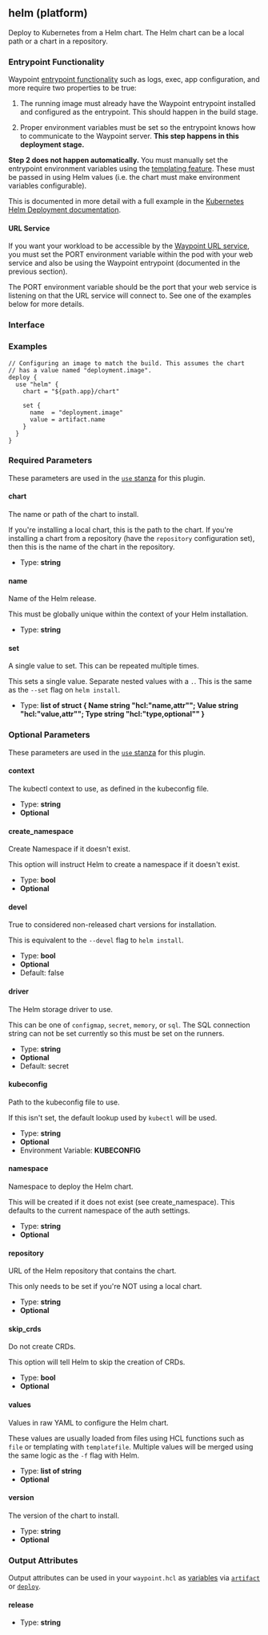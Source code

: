 ## helm (platform)

Deploy to Kubernetes from a Helm chart. The Helm chart can be a local path
or a chart in a repository.

### Entrypoint Functionality

Waypoint [entrypoint functionality](/docs/entrypoint#functionality) such
as logs, exec, app configuration, and more require two properties to be true:

1. The running image must already have the Waypoint entrypoint installed
   and configured as the entrypoint. This should happen in the build stage.

2. Proper environment variables must be set so the entrypoint knows how
   to communicate to the Waypoint server. **This step happens in this
   deployment stage.**

**Step 2 does not happen automatically.** You must manually set the entrypoint
environment variables using the [templating feature](/docs/waypoint-hcl/functions/template).
These must be passed in using Helm values (i.e. the chart must make
environment variables configurable).

This is documented in more detail with a full example in the
[Kubernetes Helm Deployment documentation](/docs/platforms/kubernetes/helm-deploy).

#### URL Service

If you want your workload to be accessible by the
[Waypoint URL service](/docs/url), you must set the PORT environment variable
within the pod with your web service and also be using the Waypoint
entrypoint (documented in the previous section).

The PORT environment variable should be the port that your web service
is listening on that the URL service will connect to. See one of the examples
below for more details.

### Interface

### Examples

```hcl
// Configuring an image to match the build. This assumes the chart
// has a value named "deployment.image".
deploy {
  use "helm" {
    chart = "${path.app}/chart"

    set {
      name  = "deployment.image"
      value = artifact.name
    }
  }
}
```

### Required Parameters

These parameters are used in the [`use` stanza](/docs/waypoint-hcl/use) for this plugin.

#### chart

The name or path of the chart to install.

If you're installing a local chart, this is the path to the chart. If you're installing a chart from a repository (have the `repository` configuration set), then this is the name of the chart in the repository.

- Type: **string**

#### name

Name of the Helm release.

This must be globally unique within the context of your Helm installation.

- Type: **string**

#### set

A single value to set. This can be repeated multiple times.

This sets a single value. Separate nested values with a `.`. This is the same as the `--set` flag on `helm install`.

- Type: **list of struct { Name string "hcl:\"name,attr\""; Value string "hcl:\"value,attr\""; Type string "hcl:\"type,optional\"" }**

### Optional Parameters

These parameters are used in the [`use` stanza](/docs/waypoint-hcl/use) for this plugin.

#### context

The kubectl context to use, as defined in the kubeconfig file.

- Type: **string**
- **Optional**

#### create_namespace

Create Namespace if it doesn't exist.

This option will instruct Helm to create a namespace if it doesn't exist.

- Type: **bool**
- **Optional**

#### devel

True to considered non-released chart versions for installation.

This is equivalent to the `--devel` flag to `helm install`.

- Type: **bool**
- **Optional**
- Default: false

#### driver

The Helm storage driver to use.

This can be one of `configmap`, `secret`, `memory`, or `sql`. The SQL connection string can not be set currently so this must be set on the runners.

- Type: **string**
- **Optional**
- Default: secret

#### kubeconfig

Path to the kubeconfig file to use.

If this isn't set, the default lookup used by `kubectl` will be used.

- Type: **string**
- **Optional**
- Environment Variable: **KUBECONFIG**

#### namespace

Namespace to deploy the Helm chart.

This will be created if it does not exist (see create_namespace). This defaults to the current namespace of the auth settings.

- Type: **string**
- **Optional**

#### repository

URL of the Helm repository that contains the chart.

This only needs to be set if you're NOT using a local chart.

- Type: **string**
- **Optional**

#### skip_crds

Do not create CRDs.

This option will tell Helm to skip the creation of CRDs.

- Type: **bool**
- **Optional**

#### values

Values in raw YAML to configure the Helm chart.

These values are usually loaded from files using HCL functions such as `file` or templating with `templatefile`. Multiple values will be merged using the same logic as the `-f` flag with Helm.

- Type: **list of string**
- **Optional**

#### version

The version of the chart to install.

- Type: **string**
- **Optional**

### Output Attributes

Output attributes can be used in your `waypoint.hcl` as [variables](/docs/waypoint-hcl/variables) via [`artifact`](/docs/waypoint-hcl/variables/artifact) or [`deploy`](/docs/waypoint-hcl/variables/deploy).

#### release

- Type: **string**
